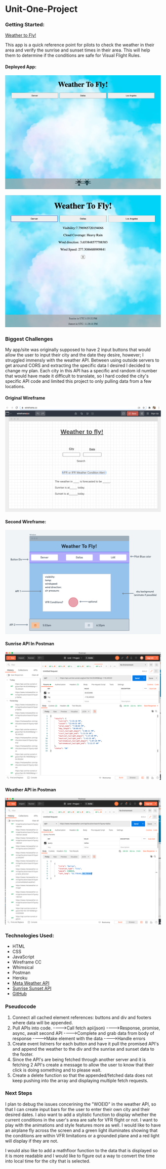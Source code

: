 # Unit-One-Project

### Getting Started:

[Weather to Fly!](http://weather_to_fly_app.surge.sh/)

This app is a quick reference point for pilots to check the weather in their area and verify the sunrise and sunset times in their area. This will help them to determine if the conditions are safe for Visual Flight Rules.

#### Deployed App: 
![Picture](images/Screenshot-of-App.png)

![Picture](images/Screenshot-app-2.png)


### Biggest Challenges

My app/site was originally supposed to have 2 input buttons that would allow the user to input their city and the date they desire, however; I struggled immensly with the weather API. Between using outside servers to get around CORS and extracting the specific data I desired I decided to change my plan. Each city in this API has a specific and random id number that would have made it difficult to translate, so I hard coded the city's specific API code and limited this project to only pulling data from a few locations. 


#### Original Wireframe
![Picture](images/Original-Wireframe.png)

#### Second Wireframe:
![Picture](images/Second-Wireframe.png)

#### Sunrise API In Postman
![Picture](images/SunriseAPIPostman.png)

#### Weather API in Postman
![Picture](images/WeatherAPIPostman.png)

### Technologies Used:

* HTML
* CSS
* JavaScript
* Wireframe CC
* Whimsical
* Postman
* Heroku
* [Meta Weather API](https://www.metaweather.com/api/)
* [Sunrise Sunset API](https://sunrise-sunset.org/api)
* [GitHub](https://github.com/Looloo414/unit-one-project)



### Pseudocode

1. Connect all cached element references: buttons and div and footers where data will be appended. 
2. Pull APIs into code.
   ---->Call fetch api(json)
   ---->Response, promise, async, await second API
   ---->Complete and grab data from body of response
   ---->Make element with the data
   ---->Handle errors
3. Create event listners for each button and have it pull the promised API's and append the weather to the div and the sunrise and sunset data to the footer. 
4. Since the API's are being fetched through another server and it is fetching 2 API's create a message to allow the user to know that their click is doing something and to please wait. 
5. Create a delete function so that the appended/fetched data does not keep pushing into the array and displaying multiple fetch requests. 


### Next Steps

I plan to debug the issues concerining the "WOEID" in the weather API, so that I can create input bars for the user to enter their own city and their desired dates. I also want to add a stylistic function to display whether the current conditions in the user's area are safe for VFR flight or not. I want to play with the animations and style features more as well. I would like to have an airplane fly across the screen and a green light illuminates showing that the conditions are within VFR limitations or a grounded plane and a red light will display if they are not. 

I would also like to add a mathfloor function to the data that is displayed so it is more readable and I would like to figure out a way to convert the time into local time for the city that is selected. 

